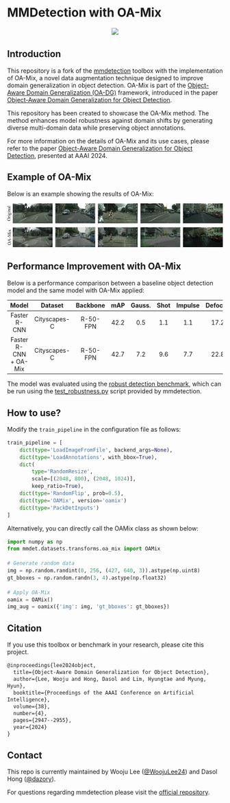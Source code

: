 # MMDetection with OA-Mix

<div align=center>
    <img src="resources/oamix_examples.gif" width="640"/>
</div>

## Introduction

This repository is a fork of the [mmdetection](https://github.com/open-mmlab/mmdetection) toolbox with the implementation of OA-Mix,
a novel data augmentation technique designed to improve domain generalization in object detection.
OA-Mix is part of the [Object-Aware Domain Generalization (OA-DG)](https://github.com/woojulee24/OA-DG) framework,
introduced in the paper [Object-Aware Domain Generalization for Object Detection](https://ojs.aaai.org/index.php/AAAI/article/view/28076).

This repository has been created to showcase the OA-Mix method.
The method enhances model robustness against domain shifts by generating diverse multi-domain data while preserving object annotations.

For more information on the details of OA-Mix and its use cases,
please refer to the paper [Object-Aware Domain Generalization for Object Detection](https://ojs.aaai.org/index.php/AAAI/article/view/28076), presented at AAAI 2024.

## Example of OA-Mix

Below is an example showing the results of OA-Mix:

<div align=center>
<img src="resources/oamix_examples.png" width="1200"/>
</div>

## Performance Improvement with OA-Mix

Below is a performance comparison between a baseline object detection model and the same model with OA-Mix applied:

|         Model         |   Dataset    | Backbone | mAP  | Gauss. | Shot | Impulse | Defocus | Glass | Motion | Zoom | Snow | Frost | Fog  | Bright | Contrast | Elastic | Pixel | JPEG | mPC  |
| :-------------------: | :----------: | :------: | :--: | :----: | :--: | :-----: | :-----: | :---: | :----: | :--: | :--: | :---: | :--: | :----: | :------: | :-----: | ----- | :--: | :--: |
|     Faster R-CNN      | Cityscapes-C | R-50-FPN | 42.2 |  0.5   | 1.1  |   1.1   |  17.2   | 16.5  |  18.3  | 2.1  | 2.2  | 12.3  | 29.8 |  32.0  |   24.1   |  40.1   | 18.7  | 15.1 | 15.4 |
| Faster R-CNN + OA-Mix | Cityscapes-C | R-50-FPN | 42.7 |  7.2   | 9.6  |   7.7   |  22.8   | 18.8  |  21.9  | 5.4  | 5.2  | 23.6  | 37.3 |  38.7  |   31.9   |  40.2   | 22.2  | 20.2 | 20.8 |

The model was evaluated using the [robust detection benchmark](https://github.com/bethgelab/robust-detection-benchmark), which can be run using the [test_robustness.py](tools/analysis_tools/test_robustness.py) script provided by mmdetection.

## How to use?

Modify the `train_pipeline` in the configuration file as follows:

```python
train_pipeline = [
    dict(type='LoadImageFromFile', backend_args=None),
    dict(type='LoadAnnotations', with_bbox=True),
    dict(
        type='RandomResize',
        scale=[(2048, 800), (2048, 1024)],
        keep_ratio=True),
    dict(type='RandomFlip', prob=0.5),
    dict(type='OAMix', version='oamix')
    dict(type='PackDetInputs')
]
```

Alternatively, you can directly call the OAMix class as shown below:

```python
import numpy as np
from mmdet.datasets.transforms.oa_mix import OAMix

# Generate random data
img = np.random.randint(0, 256, (427, 640, 3)).astype(np.uint8)
gt_bboxes = np.random.randn(3, 4).astype(np.float32)

# Apply OA-Mix
oamix = OAMix()
img_aug = oamix({'img': img, 'gt_bboxes': gt_bboxes})
```

## Citation

If you use this toolbox or benchmark in your research, please cite this project.

```
@inproceedings{lee2024object,
  title={Object-Aware Domain Generalization for Object Detection},
  author={Lee, Wooju and Hong, Dasol and Lim, Hyungtae and Myung, Hyun},
  booktitle={Proceedings of the AAAI Conference on Artificial Intelligence},
  volume={38},
  number={4},
  pages={2947--2955},
  year={2024}
}
```

## Contact

This repo is currently maintained by Wooju Lee ([@WoojuLee24](https://github.com/WoojuLee24)) and Dasol Hong ([@dazory](https://github.com/dazory)).

For questions regarding mmdetection please visit the [official repository](https://github.com/open-mmlab/mmdetection).
